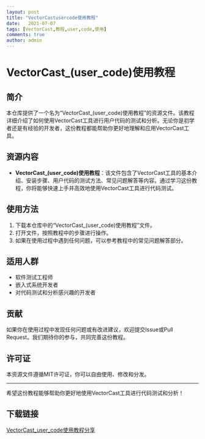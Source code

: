 ```yaml
---
layout: post
title: "VectorCastusercode使用教程"
date:   2021-07-07
tags: [VectorCast,教程,user,code,使用]
comments: true
author: admin
---
```

# VectorCast_(user_code)使用教程

## 简介
本仓库提供了一个名为“VectorCast_(user_code)使用教程”的资源文件。该教程详细介绍了如何使用VectorCast工具进行用户代码的测试和分析。无论你是初学者还是有经验的开发者，这份教程都能帮助你更好地理解和应用VectorCast工具。

## 资源内容
- **VectorCast_(user_code)使用教程**：该文件包含了VectorCast工具的基本介绍、安装步骤、用户代码的测试方法、常见问题解答等内容。通过学习这份教程，你将能够快速上手并高效地使用VectorCast工具进行代码测试。

## 使用方法
1. 下载本仓库中的“VectorCast_(user_code)使用教程”文件。
2. 打开文件，按照教程中的步骤进行操作。
3. 如果在使用过程中遇到任何问题，可以参考教程中的常见问题解答部分。

## 适用人群
- 软件测试工程师
- 嵌入式系统开发者
- 对代码测试和分析感兴趣的开发者

## 贡献
如果你在使用过程中发现任何问题或有改进建议，欢迎提交Issue或Pull Request。我们期待你的参与，共同完善这份教程。

## 许可证
本资源文件遵循MIT许可证，你可以自由使用、修改和分发。

---

希望这份教程能够帮助你更好地使用VectorCast工具进行代码测试和分析！

## 下载链接

[VectorCast_user_code使用教程分享](https://pan.quark.cn/s/3310245f82ac)